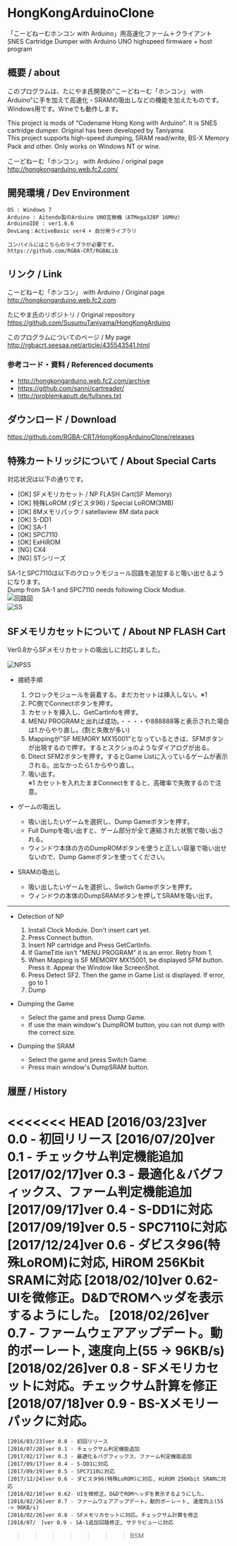 # HongKongArduinoClone
「こーどねーむホンコン with Arduino」用高速化ファーム＋クライアント  
 SNES Cartridge Dumper with Arduino UNO highspeed firmware + host program

## 概要 / about
このプログラムは、たにやま氏開発の"こーどねーむ「ホンコン」 with Arduino"に手を加えて高速化・SRAMの吸出しなどの機能を加えたものです。Windows用です。Wineでも動作します。  
  
This project is mods of "Codename Hong Kong with Arduino". It is SNES cartridge dumper. Original has been developed by Taniyama.   
This project supports high-speed dumping, SRAM read/write, BS-X Memory Pack and other. Only works on Windows NT or wine.　　

こーどねーむ「ホンコン」 with Arduino / original page  
<http://hongkongarduino.web.fc2.com/>
    
## 開発環境 / Dev Environment
    OS : Windows 7
    Arduino : Aitendo製のArduino UNO互換機（ATMega328P 16MHz）
    ArduinoIDE : ver1.6.6
    DevLang：ActiveBasic ver4 + 自分用ライブラリ
    
    コンパイルにはこちらのライブラが必要です。
    https://github.com/RGBA-CRT/RGBALib


## リンク / Link
こーどねーむ「ホンコン」 with Arduino / Original page  
<http://hongkongarduino.web.fc2.com>

たにやま氏のリポジトリ / Original repository  
<https://github.com/SusumuTaniyama/HongKongArduino>

このプログラムについてのページ / My page  
<http://rgbacrt.seesaa.net/article/435543541.html>

### 参考コード・資料 / Referenced documents
 * <http://hongkongarduino.web.fc2.com/archive>  
 * <https://github.com/sanni/cartreader/> 
 * <http://problemkaputt.de/fullsnes.txt>  

## ダウンロード / Download
<https://github.com/RGBA-CRT/HongKongArduinoClone/releases>


## 特殊カートリッジについて / About Special Carts
対応状況は以下の通りです。
 * [OK] SFメモリカセット / NP FLASH Cart(SF Memory)
 * [OK] 特殊LoROM (ダビスタ96) / Special LoROM(3MB)
 * [OK] 8Mメモリパック / satellaview 8M data pack
 * [OK] S-DD1
 * [OK] SA-1
 * [OK] SPC7110
 * [OK] ExHiROM
 * [NG] CX4
 * [NG] STシリーズ
 
SA-1とSPC7110は以下のクロックモジュール回路を追加すると吸い出せるようになります。  
Dump from SA-1 and SPC7110 needs following Clock Modlue.  
![回路図](https://raw.githubusercontent.com/RGBA-CRT/HongKongArduinoClone/master/ss/SA1.png "回路図")   
![SS](https://raw.githubusercontent.com/RGBA-CRT/HongKongArduinoClone/master/ss/SA1SS.png "SS")  　　　  　

## SFメモリカセットについて / About NP FLASH Cart
Ver0.8からSFメモリカセットの吸出しに対応しました。

![NPSS](https://raw.githubusercontent.com/RGBA-CRT/HongKongArduinoClone/master/ss/NP.png "NP")  　　

 * 接続手順
     1. クロックモジュールを装着する。まだカセットは挿入しない。※1
     1. PC側でConnectボタンを押す。
     1. カセットを挿入し、GetCartInfoを押す。
     1. MENU PROGRAMと出れば成功。・・・・や888888等と表示された場合は1.からやり直し。(割と失敗が多い)
     1. Mappingが"SF MEMORY MX15001"となっているときは、SFMボタンが出現するので押す。するとスクショのようなダイアログが出る。
     1. Ditect SFM2ボタンを押す。するとGame Listに入っているゲームが表示される。出なかったら1.からやり直し。
     1. 吸い出す。  
     ※1 カセットを入れたままConnectをすると、高確率で失敗するので注意。

 * ゲームの吸出し
 
     * 吸い出したいゲームを選択し、Dump Gameボタンを押す。
     * Full Dumpを吸い出すと、ゲーム部分が全て連結された状態で吸い出される。
     * ウィンドウ本体の方のDumpROMボタンを使うと正しい容量で吸い出せないので、Dump Gameボタンを使ってください。

 * SRAMの吸出し
      * 吸い出したいゲームを選択し、Switch Gameボタンを押す。
      * ウィンドウの本体のDumpSRAMボタンを押してSRAMを吸い出す。
 
---
 * Detection of NP
     1. Install Clock Module. Don't insert cart yet.
     1. Press Connect button.
     1. Insert NP cartridge and Press GetCartInfo.
     1. If GameTitle isn't "MENU PROGRAM" it is an error. Retry from 1.
     1. When Mapping is SF MEMORY MX15001, be displayed SFM button. Press it. Appear the Window like ScreenShot.
     1. Press Detect SF2. Then the game in Game List is displayed. If error, go to 1
     1. Dump

 * Dumping the Game
 
     * Select the game and press Dump Game.
     * If use the main window's DumpROM button, you can not dump with the correct size.

 * Dumping the SRAM
      * Select the game and press Switch Game.
      * Press main window's DumpSRAM button.
 

## 履歴 / History
<<<<<<< HEAD
	[2016/03/23]ver 0.0 - 初回リリース
	[2016/07/20]ver 0.1 - チェックサム判定機能追加
	[2017/02/17]ver 0.3 - 最適化＆バグフィックス、ファーム判定機能追加
	[2017/09/17]ver 0.4 - S-DD1に対応
	[2017/09/19]ver 0.5 - SPC7110に対応
	[2017/12/24]ver 0.6 - ダビスタ96(特殊LoROM)に対応, HiROM 256Kbit SRAMに対応
	[2018/02/10]ver 0.62- UIを微修正。D&DでROMヘッダを表示するようにした。
	[2018/02/26]ver 0.7 - ファームウェアアップデート。動的ボーレート, 速度向上(55 -> 96KB/s)
	[2018/02/26]ver 0.8 - SFメモリカセットに対応。チェックサム計算を修正
	[2018/07/18]ver 0.9 - BS-Xメモリーパックに対応。
=======
    [2016/03/23]ver 0.0 - 初回リリース
    [2016/07/20]ver 0.1 - チェックサム判定機能追加
    [2017/02/17]ver 0.3 - 最適化＆バグフィックス、ファーム判定機能追加
    [2017/09/17]ver 0.4 - S-DD1に対応
    [2017/09/19]ver 0.5 - SPC7110に対応
    [2017/12/24]ver 0.6 - ダビスタ96(特殊LoROM)に対応, HiROM 256Kbit SRAMに対応
    [2018/02/10]ver 0.62- UIを微修正。D&DでROMヘッダを表示するようにした。
    [2018/02/26]ver 0.7 - ファームウェアアップデート。動的ボーレート, 速度向上(55 -> 96KB/s)
    [2018/02/26]ver 0.8 - SFメモリカセットに対応。チェックサム計算を修正
    [2018/07/　]ver 0.9 - SA-1追加回路修正, サテラビューに対応
>>>>>>> BSM
